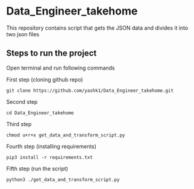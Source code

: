 # Data_Engineer_takehome
This repository contains script that gets the JSON data and divides it into two json files

## Steps to run the project

Open terminal and run following commands

First step (cloning github repo)
```
git clone https://github.com/yashk1/Data_Engineer_takehome.git
```
Second step
```
cd Data_Engineer_takehome
```

Third step
```
chmod u+r+x get_data_and_transform_script.py   
```

Fourth step (installing requirements)
```
pip3 install -r requirements.txt
```


Fifth step (run the script)
```
python3 ./get_data_and_transform_script.py
```

